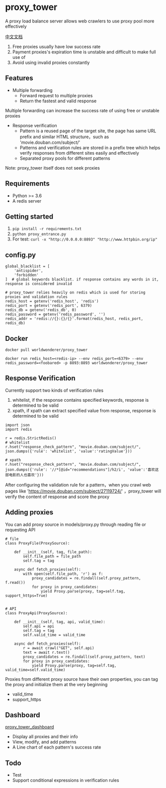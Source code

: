 # proxy_tower
A proxy load balance server allows web crawlers to use proxy pool more effectively

 [中文文档](https://github.com/worldwonderer/proxy_tower/blob/master/README_ZH.md)

1. Free proxies usually have low success rate 
2. Payment proxies's expiration time is unstable and difficult to make full use of
3. Avoid using invalid proxies constantly 

## Features
* Multiple forwarding
    * Forward request to multiple proxies 
    * Return the fastest and valid response
    
Multiple forwarding can increase the success rate of using free or unstable proxies

* Response verification
    * Pattern is a reused page of the target site, the page has same URL prefix and similar HTML structure，such as 'movie.douban.com/subject/'
    * Patterns and verification rules are stored in a prefix tree which helps verify responses from different sites easily and effectively
    * Separated proxy pools for different patterns

Note: proxy_tower itself does not seek proxies

## Requirements
* Python >= 3.6
* A redis server

## Getting started
1. `pip install -r requirements.txt`
2. `python proxy_entrance.py`
3. For test: `curl -x "http://0.0.0.0:8893" "http://www.httpbin.org/ip"`

## config.py
```shell
global_blacklist = [
    'antispider',
    'forbidden'
]  # global keywords blacklist. if response contains any words in it, response is considered invalid

# proxy_tower relies heavily on redis which is used for storing proxies and validation rules
redis_host = getenv('redis_host', 'redis')
redis_port = getenv('redis_port', 6379)
redis_db = getenv('redis_db', 0)
redis_password = getenv('redis_password', '')
redis_addr = 'redis://{}:{}/{}'.format(redis_host, redis_port, redis_db)
```

## Docker
```shell
docker pull worldwonderer/proxy_tower

docker run redis_host=<redis-ip> --env redis_port=<6379> --env redis_password=<foobared> -p 8893:8893 worldwonderer/proxy_tower
```

## Response Verification
Currently support two kinds of verification rules
1. whitelist, if the response contains specified keywords, response is determined to be valid
2. xpath, if xpath can extract specified value from response, response is determined to be valid

```shell
import json
import redis

r = redis.StrictRedis()
# whitelist
r.hset("response_check_pattern", "movie.douban.com/subject/", json.dumps({'rule': 'whitelist', 'value':'ratingValue'}))

# xpath
r.hset("response_check_pattern", "movie.douban.com/subject/", json.dumps({'rule': '//*[@id="recommendations"]/h2/i', 'value':'喜欢这部电影的人也喜欢'}))
```

After configuring the validation rule for a pattern，when you crawl web pages like 'https://movie.douban.com/subject/27119724/' ，proxy_tower will verify the content of response and score the proxy

## Adding proxies

You can add proxy source in models/proxy.py through reading file or requesting API

```
# file
class ProxyFile(ProxySource):

    def __init__(self, tag, file_path):
        self.file_path = file_path
        self.tag = tag

    async def fetch_proxies(self):
        with open(self.file_path, 'r') as f:
            proxy_candidates = re.findall(self.proxy_pattern, f.read())
            for proxy in proxy_candidates:
                yield Proxy.parse(proxy, tag=self.tag, support_https=True)


# API
class ProxyApi(ProxySource):

    def __init__(self, tag, api, valid_time):
        self.api = api
        self.tag = tag
        self.valid_time = valid_time

    async def fetch_proxies(self):
        r = await crawl("GET", self.api)
        text = await r.text()
        proxy_candidates = re.findall(self.proxy_pattern, text)
        for proxy in proxy_candidates:
            yield Proxy.parse(proxy, tag=self.tag, valid_time=self.valid_time)
```

Proxies from different proxy source have their own properties, you can tag the proxy and initialize them at the very beginning
* valid_time
* support_https

## Dashboard

[proxy_tower_dashboard](https://github.com/worldwonderer/proxy_tower_dashboard)

* Display all proxies and their info
* View, modify, and add patterns
* A Line chart of each pattern's success rate

## Todo

* Test
* Support conditional expressions in verification rules

